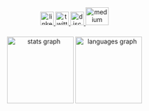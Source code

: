 <div align="center">
  <a href="https://www.linkedin.com/in/hisham-mohamed-2b91371a2" target="_blank">
    <img src="https://img.shields.io/static/v1?message=LinkedIn&logo=linkedin&label=&color=0077B5&logoColor=white&labelColor=&style=flat" height="30" alt="linkedin logo"  />
  </a>
  <a href="https://x.com/0xSerpent1" target="_blank">
    <img src="https://img.shields.io/static/v1?message=Twitter&logo=twitter&label=&color=1DA1F2&logoColor=white&labelColor=&style=flat" height="30" alt="twitter logo"  />
  </a>
  <a href="https://discord.gg/5sqhpSFc" target="_blank">
    <img src="https://img.shields.io/static/v1?message=Discord&logo=discord&label=&color=7289DA&logoColor=white&labelColor=&style=flat" height="30" alt="discord logo"  />
  </a>

  <a href="https://medium.com/@hm430001" target="_blank">
    <img src="https://raw.githubusercontent.com/maurodesouza/profile-readme-generator/master/src/assets/icons/social/medium/default.svg" width="52" height="40" alt="medium logo"  />
  </a>

###

###
</div>

###

<div align="center">
  <img src="https://github-readme-stats.vercel.app/api?username=hishammohamed101&hide_title=false&hide_rank=false&show_icons=true&include_all_commits=true&count_private=true&disable_animations=false&theme=dracula&locale=en&hide_border=false&order=1" height="150" alt="stats graph"  />
  <img src="https://github-readme-stats.vercel.app/api/top-langs?username=hishammohamed101&locale=en&hide_title=false&layout=compact&card_width=320&langs_count=8&theme=gruvbox_light&hide_border=false&order=2" height="150" alt="languages graph"  />
</div>

###
